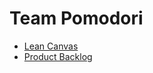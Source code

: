 # Team Pomodori

- [Lean Canvas](/docs/lean-canvas.pdf)
- [Product Backlog](https://trello.com/b/EpxtP2qU/team-pomodoro)
